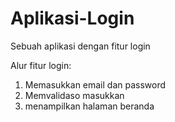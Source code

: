 # Aplikasi-Login
Sebuah aplikasi dengan fitur login

Alur fitur login:
1. Memasukkan email dan password
2. Memvalidaso masukkan
3. menampilkan halaman beranda
